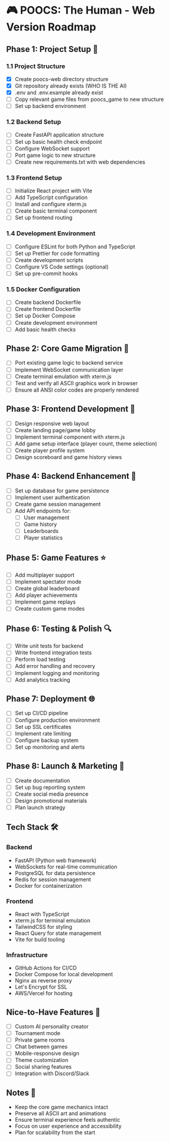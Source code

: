 # 🎮 POOCS: The Human - Web Version Roadmap

## Phase 1: Project Setup 🚀
### 1.1 Project Structure
- [x] Create poocs-web directory structure
- [x] Git repository already exists (WHO IS THE AI)
- [x] .env and .env.example already exist
- [ ] Copy relevant game files from poocs_game to new structure
- [ ] Set up backend environment

### 1.2 Backend Setup
- [ ] Create FastAPI application structure
- [ ] Set up basic health check endpoint
- [ ] Configure WebSocket support
- [ ] Port game logic to new structure
- [ ] Create new requirements.txt with web dependencies

### 1.3 Frontend Setup
- [ ] Initialize React project with Vite
- [ ] Add TypeScript configuration
- [ ] Install and configure xterm.js
- [ ] Create basic terminal component
- [ ] Set up frontend routing

### 1.4 Development Environment
- [ ] Configure ESLint for both Python and TypeScript
- [ ] Set up Prettier for code formatting
- [ ] Create development scripts
- [ ] Configure VS Code settings (optional)
- [ ] Set up pre-commit hooks

### 1.5 Docker Configuration
- [ ] Create backend Dockerfile
- [ ] Create frontend Dockerfile
- [ ] Set up Docker Compose
- [ ] Create development environment
- [ ] Add basic health checks

## Phase 2: Core Game Migration 🔄
- [ ] Port existing game logic to backend service
- [ ] Implement WebSocket communication layer
- [ ] Create terminal emulation with xterm.js
- [ ] Test and verify all ASCII graphics work in browser
- [ ] Ensure all ANSI color codes are properly rendered

## Phase 3: Frontend Development 🎨
- [ ] Design responsive web layout
- [ ] Create landing page/game lobby
- [ ] Implement terminal component with xterm.js
- [ ] Add game setup interface (player count, theme selection)
- [ ] Create player profile system
- [ ] Design scoreboard and game history views

## Phase 4: Backend Enhancement 🔧
- [ ] Set up database for game persistence
- [ ] Implement user authentication
- [ ] Create game session management
- [ ] Add API endpoints for:
  - [ ] User management
  - [ ] Game history
  - [ ] Leaderboards
  - [ ] Player statistics

## Phase 5: Game Features ⭐
- [ ] Add multiplayer support
- [ ] Implement spectator mode
- [ ] Create global leaderboard
- [ ] Add player achievements
- [ ] Implement game replays
- [ ] Create custom game modes

## Phase 6: Testing & Polish 🔍
- [ ] Write unit tests for backend
- [ ] Write frontend integration tests
- [ ] Perform load testing
- [ ] Add error handling and recovery
- [ ] Implement logging and monitoring
- [ ] Add analytics tracking

## Phase 7: Deployment 🌐
- [ ] Set up CI/CD pipeline
- [ ] Configure production environment
- [ ] Set up SSL certificates
- [ ] Implement rate limiting
- [ ] Configure backup system
- [ ] Set up monitoring and alerts

## Phase 8: Launch & Marketing 🚀
- [ ] Create documentation
- [ ] Set up bug reporting system
- [ ] Create social media presence
- [ ] Design promotional materials
- [ ] Plan launch strategy

## Tech Stack 🛠️

### Backend
- FastAPI (Python web framework)
- WebSockets for real-time communication
- PostgreSQL for data persistence
- Redis for session management
- Docker for containerization

### Frontend
- React with TypeScript
- xterm.js for terminal emulation
- TailwindCSS for styling
- React Query for state management
- Vite for build tooling

### Infrastructure
- GitHub Actions for CI/CD
- Docker Compose for local development
- Nginx as reverse proxy
- Let's Encrypt for SSL
- AWS/Vercel for hosting

## Nice-to-Have Features 🌟
- [ ] Custom AI personality creator
- [ ] Tournament mode
- [ ] Private game rooms
- [ ] Chat between games
- [ ] Mobile-responsive design
- [ ] Theme customization
- [ ] Social sharing features
- [ ] Integration with Discord/Slack

## Notes 📝
- Keep the core game mechanics intact
- Preserve all ASCII art and animations
- Ensure terminal experience feels authentic
- Focus on user experience and accessibility
- Plan for scalability from the start 